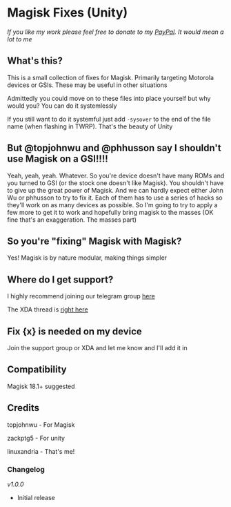 # Magisk Fixes (Unity) 

_If you like my work please feel free to donate to my [PayPal](https://paypal.me/innonetlife). It would mean a lot to me_

## What's this?

This is a small collection of fixes for Magisk. Primarily targeting Motorola devices 
or GSIs. These may be useful in other situations

Admittedly you could move on to these files into place yourself but why would you?
You can do it systemlessly

If you still want to do it systemful just add `-sysover` to the end of the file name (when flashing in TWRP). That's the beauty of Unity

## But @topjohnwu and @phhusson say I shouldn't use Magisk on a GSI!!!! 

Yeah, yeah, yeah. Whatever. So you're device doesn't have many ROMs and you turned to GSI (or the stock one doesn't like Magisk). 
You shouldn't have to give up the great power of Magisk. And we can hardly expect either John Wu or phhusson to try to fix it. Each of them has to use a series of hacks so they'll work on as many devices as possible. So I'm going to try to apply a few more to get it to work and hopefully bring magisk to the masses (OK fine that's an exaggeration. The masses part) 


## So you're "fixing" Magisk with Magisk?

Yes! Magisk is by nature modular, making things simpler

## Where do I get support?

I highly recommend joining our telegram group [here](https://t.me/inlmagisk)

The XDA thread is [right here](https://forum.xda-developers.com/android/software/magiskfixes-fixing-magisk-magisk-t3977203)

## Fix {x} is needed on my device

Join the support group or XDA and let me know and I'll add it in

## Compatibility 

Magisk 18.1+ suggested 




## Credits

topjohnwu - For Magisk

zackptg5 - For unity

linuxandria - That's me! 

### Changelog

_v1.0.0_

- Initial release 



